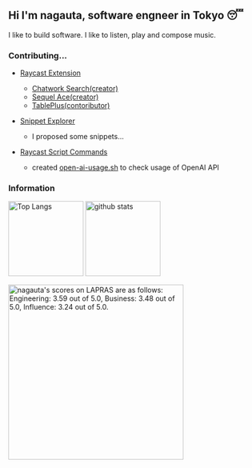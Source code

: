 ## Hi I'm nagauta, software engneer in Tokyo 😴
I like to build software. I like to listen, play and compose music.

### Contributing...

* [Raycast Extension](https://github.com/raycast/extensions)
  * [Chatwork Search(creator)](https://www.raycast.com/nagauta/chatwork-search)
  * [Sequel Ace(creator)](https://www.raycast.com/nagauta/sequel-ace)
  * [TablePlus(contoributor)](https://www.raycast.com/pernielsentikaer/tableplus)


* [Snippet Explorer](https://github.com/raycast/snippet-explorer)
  * I proposed some snippets...

* [Raycast Script Commands](https://github.com/raycast/script-commands)
  * created [open-ai-usage.sh](https://github.com/raycast/script-commands/blob/master/commands/dashboard/open-ai-usage.sh) to check usage of OpenAI API

### Information
<p align="left"> 
  <img alt="Top Langs" height="150px" src="https://github-readme-stats.vercel.app/api?username=nagauta&theme=tokyonight" />
  <img alt="github stats" height="150px" src="https://github-readme-stats.vercel.app/api/top-langs/?username=nagauta&layout=compact&theme=tokyonight" />
</p>

<!--START_SECTION:lapras-card-->
<p ><a href="https://lapras.com/public/nagauta" target="_blank" rel="noopener noreferrer"><img alt="nagauta's scores on LAPRAS are as follows: Engineering: 3.59 out of 5.0, Business: 3.48 out of 5.0, Influence: 3.24 out of 5.0." src="https://lapras-card-generator.vercel.app/api/svg?e=3.59&b=3.48&i=3.24&b1=%23020E27&b2=%230E5593&i1=%23030E21&i2=%231688BF&l=en" width="350" ></a></p>
<!--END_SECTION:lapras-card-->